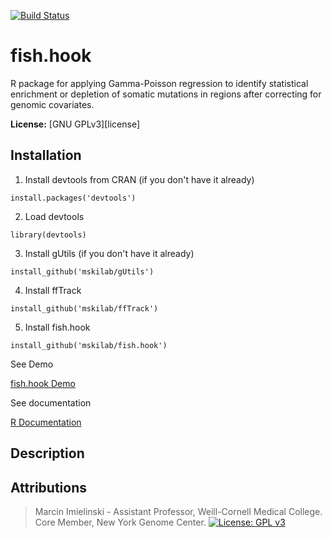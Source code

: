 [![Build Status](https://travis-ci.org/mskilab/fish.hook.svg?branch=master)](https://travis-ci.org/mskilab/fish.hook)

fish.hook
======

R package for applying Gamma-Poisson regression to identify statistical enrichment or depletion of somatic mutations in regions after correcting for genomic covariates.

**License:** [GNU GPLv3][license]

Installation
-----------

1. Install devtools from CRAN (if you don't have it already)

  ```
  install.packages('devtools')
  ```

2. Load devtools

  ```
  library(devtools)
  ````

3. Install gUtils (if you don't have it already)

  ```
  install_github('mskilab/gUtils')
  ````


4. Install ffTrack

  ```
  install_github('mskilab/ffTrack')
  ````

5. Install fish.hook

  ```
  install_github('mskilab/fish.hook')
  ````

See Demo

[fish.hook Demo](https://github.com/mskilab/fish.hook/blob/master/Fish.hook.class.demo.ipynb)

See documentation

[R Documentation](https://raw.githubusercontent.com/mskilab/fish.hook/master/fish.hook.pdf)

Description
-----------

Attributions
------------
> Marcin Imielinski - Assistant Professor, Weill-Cornell Medical College. Core Member, New York Genome Center.
[![License: GPL v3](https://img.shields.io/badge/License-GPL%20v3-blue.svg)](http://www.gnu.org/licenses/gpl-3.0)

